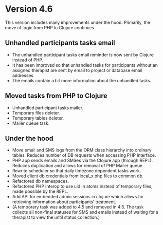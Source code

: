# Version 4.6
This version includes many improvements under the hood. Primarily, the 
move of logic from PHP to Clojure continues.

## Unhandled participants tasks email
- The unhandled participant tasks email reminder is now sent by Clojure
  instead of PHP. 
- It has been improved so that unhandled tasks for participants without 
  an assigned therapist are sent by email to project or database email 
  addresses.
- The emails contain a bit more information about the unhandled tasks. 

## Moved tasks from PHP to Clojure
- Unhandled participant tasks mailer.
- Temporary files deleter.
- Temporary tables deleter.
- Mailer queue task.

## Under the hood
- Move email and SMS logs from the ORM class hierarchy into ordinary 
  tables. Reduces number of DB requests when accessing PHP interface.
- PHP app sends emails and SMSes via the Clojure app (through REPL). 
  Reduces duplication and allows for removal of PHP Mailer queue.    
- Rewrite scheduler so that daily timezone dependent tasks work. 
- Moved client db credentials from local_x.php files to common db.
- Refactored db namespaces.
- Refactored PHP interop to use uid in atoms instead of temporary files,
  made possible by the REPL.
- Add API for embedded admin sessions in clojure which allows for 
  retrieving information about participants' treatment.
- (A temporary task was added to 4.5 and removed in 4.6. The task 
  collects all non-final statuses for SMS and emails instead of waiting
  for a therapist to view the until status collection.)